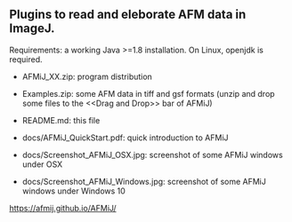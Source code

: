 ## Plugins to read and eleborate AFM data in ImageJ.
Requirements: a working Java >=1.8 installation. On Linux, openjdk is required.

- AFMiJ_XX.zip: program distribution
- Examples.zip: some AFM data in tiff and gsf formats (unzip and drop some files to the \<<Drag and Drop\>> bar of AFMiJ)
- README.md: this file

- docs/AFMiJ_QuickStart.pdf: quick introduction to AFMiJ
- docs/Screenshot_AFMiJ_OSX.jpg: screenshot of some AFMiJ windows under OSX
- docs/Screenshot_AFMiJ_Windows.jpg: screenshot of some AFMiJ windows under Windows 10

 https://afmij.github.io/AFMiJ/

<!--
**AFMiJ/AFMiJ** is a ✨ _special_ ✨ repository because its `README.md` (this file) appears on your GitHub profile.


- 
-->
